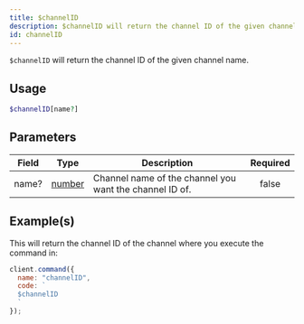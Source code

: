 ```yaml
---
title: $channelID
description: $channelID will return the channel ID of the given channel name.
id: channelID
---
```


`$channelID` will return the channel ID of the given channel name.

## Usage

```php
$channelID[name?]
```

## Parameters

| Field | Type                                                                                              | Description                                             | Required |
| ----- | ------------------------------------------------------------------------------------------------- | ------------------------------------------------------- | :------: |
| name? | [number](https://developer.mozilla.org/en-US/docs/Web/JavaScript/Reference/Global_Objects/Number) | Channel name of the channel you want the channel ID of. |  false   |

## Example(s)

This will return the channel ID of the channel where you execute the command in:

```javascript
client.command({
  name: "channelID",
  code: `
  $channelID
  `
});
```
